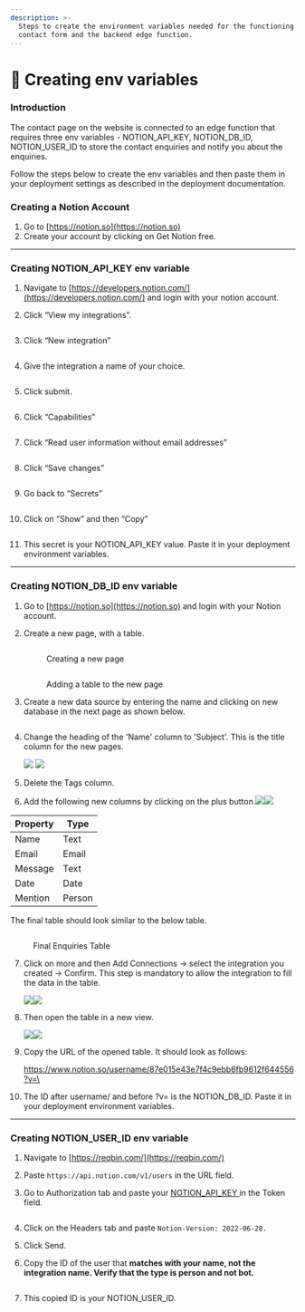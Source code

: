 ```yaml
---
description: >-
  Steps to create the environment variables needed for the functioning of the
  contact form and the backend edge function.
---
```


# 🔐 Creating env variables

### Introduction

The contact page on the website is connected to an edge function that requires three env variables - NOTION\_API\_KEY, NOTION\_DB\_ID, NOTION\_USER\_ID to store the contact enquiries and notify you about the enquiries.

Follow the steps below to create the env variables and then paste them in your deployment settings as described in the deployment documentation.

### Creating a Notion Account

1. Go to [https://notion.so](https://notion.so)
2. Create your account by clicking on Get Notion free.

***

### Creating NOTION\_API\_KEY env variable

1. Navigate to [https://developers.notion.com/](https://developers.notion.com/) and login with your notion account.
2.  Click “View my integrations”.

    <figure><img src=".gitbook/assets/image-003 (3).png" alt=""><figcaption></figcaption></figure>
3.  Click “New integration”

    <figure><img src=".gitbook/assets/image-004 (2).png" alt=""><figcaption></figcaption></figure>
4.  Give  the integration a name of your choice.

    <figure><img src=".gitbook/assets/image-005 (2).png" alt=""><figcaption></figcaption></figure>
5.  Click submit.&#x20;

    <figure><img src=".gitbook/assets/image-006 (1).png" alt=""><figcaption></figcaption></figure>
6.  Click “Capabilities”

    <figure><img src=".gitbook/assets/image-007.png" alt=""><figcaption></figcaption></figure>
7.  Click “Read user information without email addresses”

    <figure><img src=".gitbook/assets/image-008 (1).png" alt=""><figcaption></figcaption></figure>
8.  Click “Save changes”

    <figure><img src=".gitbook/assets/image-009 (1).png" alt=""><figcaption></figcaption></figure>
9.  Go back to “Secrets”

    <figure><img src=".gitbook/assets/image-010.png" alt=""><figcaption></figcaption></figure>
10. Click on “Show” and then “Copy”

    <figure><img src=".gitbook/assets/image-011 (1).png" alt=""><figcaption></figcaption></figure>
11. This secret is your NOTION\_API\_KEY value. Paste it in your deployment environment variables.

***

### Creating NOTION\_DB\_ID env variable

1. Go to [https://notion.so](https://notion.so) and login with your Notion account.
2.  Create a new page, with a table.



    <figure><img src=".gitbook/assets/image-002.png" alt=""><figcaption><p>Creating a new page</p></figcaption></figure>



    <figure><img src=".gitbook/assets/image-003.png" alt=""><figcaption><p>Adding a table to the new page</p></figcaption></figure>


3.  Create a new data source by entering the name and clicking on new database in the next page as shown below.



    <figure><img src=".gitbook/assets/image-004.png" alt=""><figcaption></figcaption></figure>


4.  Change the heading of the 'Name' column to 'Subject'. This is the title column for the new pages.

    ![](.gitbook/assets/image-005.png)       ![](.gitbook/assets/image-006.png)
5. Delete the Tags column.
6. Add the following new columns by clicking on the plus button.![](.gitbook/assets/image-011.png)![](.gitbook/assets/image-009.png)

<table data-full-width="false"><thead><tr><th>Property</th><th>Type</th></tr></thead><tbody><tr><td>Name</td><td>Text</td></tr><tr><td>Email</td><td>Email</td></tr><tr><td>Message</td><td>Text</td></tr><tr><td>Date</td><td>Date</td></tr><tr><td>Mention</td><td>Person</td></tr></tbody></table>

The final table should look similar to the below table.

<figure><img src=".gitbook/assets/image.png" alt=""><figcaption><p>Final Enquiries Table</p></figcaption></figure>

7.  Click on more and then Add Connections → select the integration you created → Confirm. This step is mandatory to allow the integration to fill the data in the table.

    ![](<.gitbook/assets/image-002 (2).png>)![](<.gitbook/assets/image-004 (1).png>)
8.  Then open the table in a new view.

    ![](<.gitbook/assets/image-002 (4).png>)![](<.gitbook/assets/image-003 (2).png>)
9.  Copy the URL of the opened table. It should look as follows:

    https://www.notion.so/username/87e015e43e7f4c9ebb6fb9612f644556?v=\<VIEWID>
10. The ID after username/ and before ?v= is the NOTION\_DB\_ID. Paste it in your deployment environment variables.

***

### Creating NOTION\_USER\_ID env variable

1. Navigate to [https://reqbin.com/](https://reqbin.com/)
2. Paste `https://api.notion.com/v1/users` in the URL field.
3.  Go to Authorization tab and paste your [NOTION\_API\_KEY ](creating-env-variables.md#creating-notion\_api\_key-env-variable)in the Token field.



    <figure><img src=".gitbook/assets/image-005 (1).png" alt=""><figcaption></figcaption></figure>
4. Click on the Headers tab and paste `Notion-Version: 2022-06-28.`
5. Click Send.
6. Copy the ID of the user that **matches with your name, not the integration name. Verify that the type is person and not bot.**

<figure><img src=".gitbook/assets/image-008.png" alt=""><figcaption></figcaption></figure>

7. This copied ID is your NOTION\_USER\_ID.
